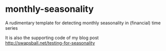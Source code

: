 # monthly-seasonality
A rudimentary template for detecting monthly seasonality in (financial) time series  

It is also the supporting code of my blog post  
http://swapsball.net/testing-for-seasonality

